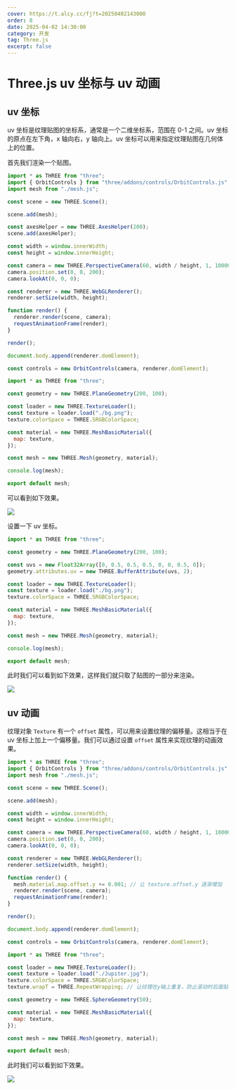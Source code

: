 ```yaml
---
cover: https://t.alcy.cc/fj?t=20250402143000
order: 8
date: 2025-04-02 14:30:00
category: 开发
tag: Three.js
excerpt: false
---
```


# Three.js uv 坐标与 uv 动画

## uv 坐标

uv 坐标是纹理贴图的坐标系，通常是一个二维坐标系，范围在 0-1 之间。uv 坐标的原点在左下角，x 轴向右，y 轴向上。uv 坐标可以用来指定纹理贴图在几何体上的位置。

首先我们渲染一个贴图。

```javascript title="index.js"
import * as THREE from "three";
import { OrbitControls } from "three/addons/controls/OrbitControls.js";
import mesh from "./mesh.js";

const scene = new THREE.Scene();

scene.add(mesh);

const axesHelper = new THREE.AxesHelper(200);
scene.add(axesHelper);

const width = window.innerWidth;
const height = window.innerHeight;

const camera = new THREE.PerspectiveCamera(60, width / height, 1, 10000);
camera.position.set(0, 0, 200);
camera.lookAt(0, 0, 0);

const renderer = new THREE.WebGLRenderer();
renderer.setSize(width, height);

function render() {
  renderer.render(scene, camera);
  requestAnimationFrame(render);
}

render();

document.body.append(renderer.domElement);

const controls = new OrbitControls(camera, renderer.domElement);
```

```javascript title="mesh.js"
import * as THREE from "three";

const geometry = new THREE.PlaneGeometry(200, 100);

const loader = new THREE.TextureLoader();
const texture = loader.load("./bg.png");
texture.colorSpace = THREE.SRGBColorSpace;

const material = new THREE.MeshBasicMaterial({
  map: texture,
});

const mesh = new THREE.Mesh(geometry, material);

console.log(mesh);

export default mesh;
```

可以看到如下效果。

![](https://happier-blog.oss-cn-qingdao.aliyuncs.com/Three.jsuv坐标与uv动画01.png)

设置一下 uv 坐标。

```javascript {5,6} title="mesh.js"
import * as THREE from "three";

const geometry = new THREE.PlaneGeometry(200, 100);

const uvs = new Float32Array([0, 0.5, 0.5, 0.5, 0, 0, 0.5, 0]);
geometry.attributes.uv = new THREE.BufferAttribute(uvs, 2);

const loader = new THREE.TextureLoader();
const texture = loader.load("./bg.png");
texture.colorSpace = THREE.SRGBColorSpace;

const material = new THREE.MeshBasicMaterial({
  map: texture,
});

const mesh = new THREE.Mesh(geometry, material);

console.log(mesh);

export default mesh;
```

此时我们可以看到如下效果，这样我们就只取了贴图的一部分来渲染。

![](https://happier-blog.oss-cn-qingdao.aliyuncs.com/Three.jsuv坐标与uv动画02.png)

## uv 动画

纹理对象 `Texture` 有一个 `offset` 属性，可以用来设置纹理的偏移量。这相当于在 uv 坐标上加上一个偏移量。我们可以通过设置 `offset` 属性来实现纹理的动画效果。

```javascript title="index.js"
import * as THREE from "three";
import { OrbitControls } from "three/addons/controls/OrbitControls.js";
import mesh from "./mesh.js";

const scene = new THREE.Scene();

scene.add(mesh);

const width = window.innerWidth;
const height = window.innerHeight;

const camera = new THREE.PerspectiveCamera(60, width / height, 1, 10000);
camera.position.set(0, 0, 200);
camera.lookAt(0, 0, 0);

const renderer = new THREE.WebGLRenderer();
renderer.setSize(width, height);

function render() {
  mesh.material.map.offset.y += 0.001; // 让 texture.offset.y 逐渐增加
  renderer.render(scene, camera);
  requestAnimationFrame(render);
}

render();

document.body.append(renderer.domElement);

const controls = new OrbitControls(camera, renderer.domElement);
```

```javascript title="mesh.js"
import * as THREE from "three";

const loader = new THREE.TextureLoader();
const texture = loader.load("./Jupiter.jpg");
texture.colorSpace = THREE.SRGBColorSpace;
texture.wrapT = THREE.RepeatWrapping; // 让纹理在y轴上重复，防止滚动时后面贴纸消失

const geometry = new THREE.SphereGeometry(50);

const material = new THREE.MeshBasicMaterial({
  map: texture,
});

const mesh = new THREE.Mesh(geometry, material);

export default mesh;
```

此时我们可以看到如下效果。

![](https://happier-blog.oss-cn-qingdao.aliyuncs.com/Three.jsuv坐标与uv动画03.gif)
